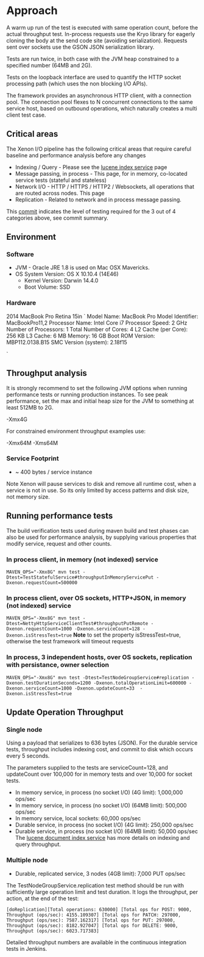 # Approach
A warm up run of the test is executed with same operation count, before the actual throughput test. 
In-process requests use the Kryo library for eagerly cloning the body at the send code site (avoiding serialization). Requests sent over sockets use the GSON JSON serialization library. 

Tests are run twice, in both case with the JVM heap constrained to a specified number (64MB and 2G).

Tests on the loopback interface are used to quantify the HTTP socket processing path (which uses the non blocking I/O APIs).

The framework provides an asynchronous HTTP client, with a connection pool. The connection pool flexes to N concurrent connections to the same service host, based on outbound operations, which naturally creates a multi client test case.

## Critical areas

The Xenon I/O pipeline has the following critical areas that require careful baseline and performance analysis before any changes
 * Indexing / Query - Please see the [lucene index service](LuceneDocumentIndexService) page
 * Message passing, in process - This page, for in memory, co-located service tests (stateful and stateless)
 * Network I/O - HTTP / HTTPS / HTTP2 / Websockets, all operations that are routed across nodes. This page
 * Replication - Related to network and in process message passing.

This [commit](https://github.com/vmware/xenon/commit/57e0b064a11760089520a55e571f124ffd415ce3) indicates the level of testing required for the 3 out of 4 categories above, see commit summary.

## Environment
### Software

* JVM - Oracle JRE 1.8 is used on Mac OSX Mavericks.
* OS System Version:	OS X 10.10.4 (14E46)
  *  Kernel Version:	Darwin 14.4.0
  *  Boot Volume:	SSD

### Hardware
2014 MacBook Pro Retina 15in
`
  Model Name:	MacBook Pro
  Model Identifier:	MacBookPro11,2
  Processor Name:	Intel Core i7
  Processor Speed:	2 GHz
  Number of Processors:	1
  Total Number of Cores:	4
  L2 Cache (per Core):	256 KB
  L3 Cache:	6 MB
  Memory:	16 GB
  Boot ROM Version:	MBP112.0138.B15
  SMC Version (system):	2.18f15
 
`

## Throughput analysis
It is strongly recommend to set the following JVM options when running performance tests or running production instances. To see peak performance, set the max and initial heap size for the JVM to something at least 512MB to 2G.

-Xmx4G

For constrained environment throughput examples use:

-Xmx64M
-Xms64M

### Service Footprint
 * ~ 400 bytes / service instance

Note Xenon will pause services to disk and remove all runtime cost, when a service is not in use. So its only limited by access patterns and disk size, not memory size.

## Running performance tests

The build verification tests used during maven build and test phases can also be used for performance analysis, by supplying various properties that modify service, request and other counts.

### In process client, in memory (not indexed) service
`
MAVEN_OPS="-Xmx8G" mvn test -Dtest=TestStatefulService#throughputInMemoryServicePut -Dxenon.requestCount=500000
`

### In process client, over OS sockets, HTTP+JSON, in memory (not indexed) service
`
MAVEN_OPS="-Xmx8G" mvn test -Dtest=NettyHttpServiceClientTest#throughputPutRemote -Dxenon.requestCount=1000 -Dxenon.serviceCount=128 -Dxenon.isStressTest=true
`
**Note** to set the property isStressTest=true, otherwise the test framework will timeout requests

### In process, 3 independent hosts, over OS sockets, replication with persistance, owner selection

`
MAVEN_OPS="-Xmx8G" mvn test -Dtest=TestNodeGroupService#replication -Dxenon.testDurationSeconds=1200 -Dxenon.totalOperationLimit=600000 -Dxenon.serviceCount=1000 -Dxenon.updateCount=33  -Dxenon.isStressTest=true
`

## Update Operation Throughput

### Single node
Using a payload that serializes to 636 bytes (JSON). For the durable service tests, throughput includes indexing cost, and commit to disk which occurs every 5 seconds.

The parameters supplied to the tests are serviceCount=128, and updateCount over 100,000 for in memory tests and over 10,000 for socket tests.

 * In memory service, in process (no socket I/O) (4G limit): 1,000,000 ops/sec
 * In memory service, in process (no socket I/O) (64MB limit): 500,000 ops/sec
 * In memory service, local sockets: 60,000 ops/sec
 * Durable service, in process (no socket I/O) (4G limit): 250,000 ops/sec
 * Durable service, in process (no socket I/O) (64MB limit): 50,000 ops/sec
The [lucene document index service](./luceneDocumentIndexService#performance) has more details on indexing and query throughput.

### Multiple node
 * Durable, replicated service, 3 nodes (4GB limit): 7,000 PUT ops/sec

The TestNodeGroupService.replication test method should be run with sufficiently large operation limit and test duration.
It logs the throughput, per action, at the end of the test:

`
[doReplication][Total operations: 630000]
[Total ops for POST: 9000, Throughput (ops/sec): 4155.109307]
[Total ops for PATCH: 297000, Throughput (ops/sec): 7587.162317]
[Total ops for PUT: 297000, Throughput (ops/sec): 8182.927047]
[Total ops for DELETE: 9000, Throughput (ops/sec): 6023.717383]
`

Detailed throughput numbers are available in the continuous integration tests in Jenkins.
